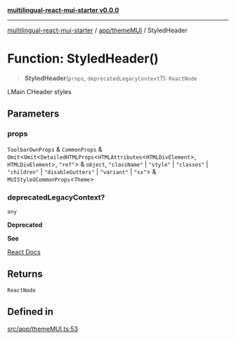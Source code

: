 [**multilingual-react-mui-starter v0.0.0**](../../../README.md)

---

[multilingual-react-mui-starter](../../../modules.md) / [app/themeMUI](../README.md) / StyledHeader

# Function: StyledHeader()

> **StyledHeader**(`props`, `deprecatedLegacyContext`?): `ReactNode`

LMain CHeader styles

## Parameters

### props

`ToolbarOwnProps` & `CommonProps` & `Omit`\<`Omit`\<`DetailedHTMLProps`\<`HTMLAttributes`\<`HTMLDivElement`\>, `HTMLDivElement`\>, `"ref"`\> & `object`, `"className"` \| `"style"` \| `"classes"` \| `"children"` \| `"disableGutters"` \| `"variant"` \| `"sx"`\> & `MUIStyledCommonProps`\<`Theme`\>

### deprecatedLegacyContext?

`any`

**Deprecated**

**See**

[React Docs](https://legacy.reactjs.org/docs/legacy-context.html#referencing-context-in-lifecycle-methods)

## Returns

`ReactNode`

## Defined in

[src/app/themeMUI.ts:53](https://github.com/mjleb/multilingual-react-mui-starter/blob/a8952bf59aef2b527f753160c05cc3112010bbf8/src/app/themeMUI.ts#L53)
